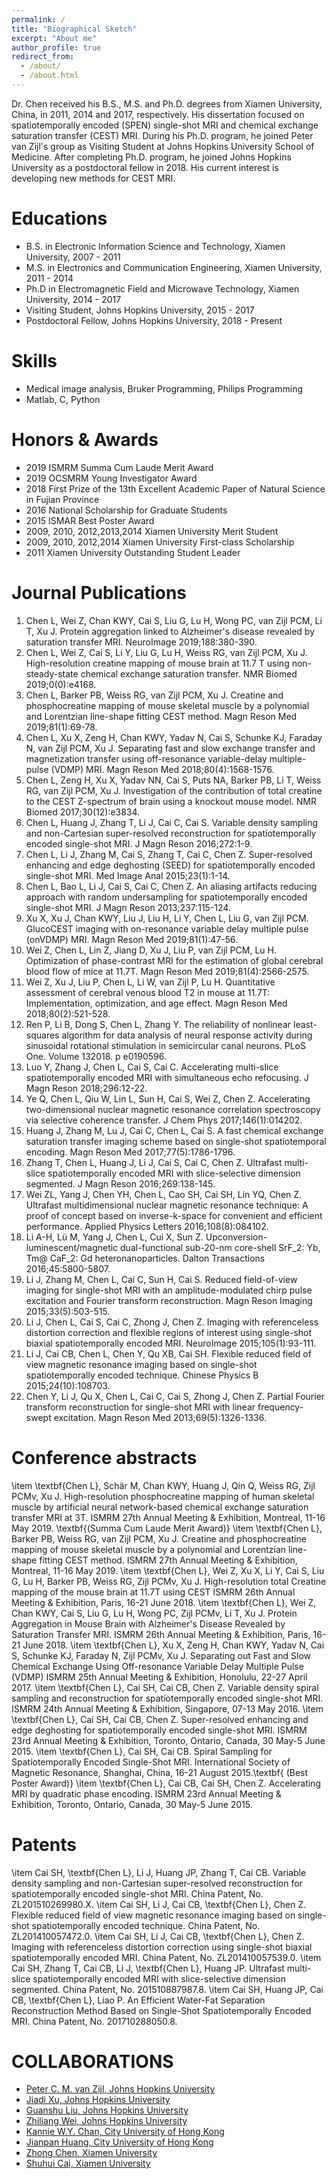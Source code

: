 ```yaml
---
permalink: /
title: "Biographical Sketch"
excerpt: "About me"
author_profile: true
redirect_from: 
  - /about/
  - /about.html
---
```


Dr. Chen received his B.S., M.S. and Ph.D. degrees from Xiamen University, China, in 2011, 2014 and 2017, respectively. His dissertation focused on spatiotemporally encoded (SPEN) single-shot MRI and chemical exchange saturation transfer (CEST) MRI. During his Ph.D. program, he joined Peter van Zijl's group as Visiting Student at Johns Hopkins University School of Medicine. After completing Ph.D. program, he joined Johns Hopkins University as a postdoctoral fellow in 2018. His current interest is developing new methods for CEST MRI.

Educations
======
* B.S. in Electronic Information Science and Technology, Xiamen University, 2007 - 2011
* M.S. in Electronics and Communication Engineering, Xiamen University, 2011 - 2014
* Ph.D in Electromagnetic Field and Microwave Technology, Xiamen University, 2014 - 2017
* Visiting Student, Johns Hopkins University, 2015 - 2017
* Postdoctoral Fellow, Johns Hopkins University, 2018 - Present

Skills
======
* Medical image analysis, Bruker Programming, Philips Programming
* Matlab, C, Python

Honors & Awards
======
* 2019 ISMRM Summa Cum Laude Merit Award
* 2019 OCSMRM Young Investigator Award
* 2018 First Prize of the 13th Excellent Academic Paper of Natural Science in Fujian Province
* 2016 National Scholarship for Graduate Students
* 2015 ISMAR Best Poster Award
* 2009, 2010, 2012,2013,2014 Xiamen University Merit Student
* 2009, 2010, 2012,2014 Xiamen University First-class Scholarship
* 2011 Xiamen University Outstanding Student Leader

Journal Publications
======
1.	Chen L, Wei Z, Chan KWY, Cai S, Liu G, Lu H, Wong PC, van Zijl PCM, Li T, Xu J. Protein aggregation linked to Alzheimer's disease revealed by saturation transfer MRI. NeuroImage 2019;188:380-390.<br>
2.	Chen L, Wei Z, Cai S, Li Y, Liu G, Lu H, Weiss RG, van Zijl PCM, Xu J. High-resolution creatine mapping of mouse brain at 11.7 T using non-steady-state chemical exchange saturation transfer. NMR Biomed 2019;0(0):e4168.<br>
3.	Chen L, Barker PB, Weiss RG, van Zijl PCM, Xu J. Creatine and phosphocreatine mapping of mouse skeletal muscle by a polynomial and Lorentzian line-shape fitting CEST method. Magn Reson Med 2019;81(1):69-78.<br>
4.	Chen L, Xu X, Zeng H, Chan KWY, Yadav N, Cai S, Schunke KJ, Faraday N, van Zijl PCM, Xu J. Separating fast and slow exchange transfer and magnetization transfer using off-resonance variable-delay multiple-pulse (VDMP) MRI. Magn Reson Med 2018;80(4):1568-1576.<br>
5.	Chen L, Zeng H, Xu X, Yadav NN, Cai S, Puts NA, Barker PB, Li T, Weiss RG, van Zijl PCM, Xu J. Investigation of the contribution of total creatine to the CEST Z-spectrum of brain using a knockout mouse model. NMR Biomed 2017;30(12):e3834.<br>
6.	Chen L, Huang J, Zhang T, Li J, Cai C, Cai S. Variable density sampling and non-Cartesian super-resolved reconstruction for spatiotemporally encoded single-shot MRI. J Magn Reson 2016;272:1-9.<br>
7.	Chen L, Li J, Zhang M, Cai S, Zhang T, Cai C, Chen Z. Super-resolved enhancing and edge deghosting (SEED) for spatiotemporally encoded single-shot MRI. Med Image Anal 2015;23(1):1-14.<br>
8.	Chen L, Bao L, Li J, Cai S, Cai C, Chen Z. An aliasing artifacts reducing approach with random undersampling for spatiotemporally encoded single-shot MRI. J Magn Reson 2013;237:115-124.<br>
9.	Xu X, Xu J, Chan KWY, Liu J, Liu H, Li Y, Chen L, Liu G, van Zijl PCM. GlucoCEST imaging with on-resonance variable delay multiple pulse (onVDMP) MRI. Magn Reson Med 2019;81(1):47-56.<br>
10.	Wei Z, Chen L, Lin Z, Jiang D, Xu J, Liu P, van Zijl PCM, Lu H. Optimization of phase-contrast MRI for the estimation of global cerebral blood flow of mice at 11.7T. Magn Reson Med 2019;81(4):2566-2575.<br>
11.	Wei Z, Xu J, Liu P, Chen L, Li W, van Zijl P, Lu H. Quantitative assessment of cerebral venous blood T2 in mouse at 11.7T: Implementation, optimization, and age effect. Magn Reson Med 2018;80(2):521-528.<br>
12.	Ren P, Li B, Dong S, Chen L, Zhang Y. The reliability of nonlinear least-squares algorithm for data analysis of neural response activity during sinusoidal rotational stimulation in semicircular canal neurons. PLoS One. Volume 132018. p e0190596.
13.	Luo Y, Zhang J, Chen L, Cai S, Cai C. Accelerating multi-slice spatiotemporally encoded MRI with simultaneous echo refocusing. J Magn Reson 2018;296:12-22.<br>
14.	Ye Q, Chen L, Qiu W, Lin L, Sun H, Cai S, Wei Z, Chen Z. Accelerating two-dimensional nuclear magnetic resonance correlation spectroscopy via selective coherence transfer. J Chem Phys 2017;146(1):014202.<br>
15.	Huang J, Zhang M, Lu J, Cai C, Chen L, Cai S. A fast chemical exchange saturation transfer imaging scheme based on single-shot spatiotemporal encoding. Magn Reson Med 2017;77(5):1786-1796.<br>
16.	Zhang T, Chen L, Huang J, Li J, Cai S, Cai C, Chen Z. Ultrafast multi-slice spatiotemporally encoded MRI with slice-selective dimension segmented. J Magn Reson 2016;269:138-145.<br>
17.	Wei ZL, Yang J, Chen YH, Chen L, Cao SH, Cai SH, Lin YQ, Chen Z. Ultrafast multidimensional nuclear magnetic resonance technique: A proof of concept based on inverse-k-space for convenient and efficient performance. Applied Physics Letters 2016;108(8):084102.<br>
18.	Li A-H, Lü M, Yang J, Chen L, Cui X, Sun Z. Upconversion-luminescent/magnetic dual-functional sub-20-nm core-shell SrF_2: Yb, Tm@ CaF_2: Gd heteronanoparticles. Dalton Transactions 2016;45:5800-5807.<br>
19.	Li J, Zhang M, Chen L, Cai C, Sun H, Cai S. Reduced field-of-view imaging for single-shot MRI with an amplitude-modulated chirp pulse excitation and Fourier transform reconstruction. Magn Reson Imaging 2015;33(5):503-515.<br>
20.	Li J, Chen L, Cai S, Cai C, Zhong J, Chen Z. Imaging with referenceless distortion correction and flexible regions of interest using single-shot biaxial spatiotemporally encoded MRI. NeuroImage 2015;105(1):93-111.<br>
21.	Li J, Cai CB, Chen L, Chen Y, Qu XB, Cai SH. Flexible reduced field of view magnetic resonance imaging based on single-shot spatiotemporally encoded technique. Chinese Physics B 2015;24(10):108703.<br>
22.	Chen Y, Li J, Qu X, Chen L, Cai C, Cai S, Zhong J, Chen Z. Partial Fourier transform reconstruction for single-shot MRI with linear frequency-swept excitation. Magn Reson Med 2013;69(5):1326-1336.<br>

Conference abstracts
======
\item \textbf{Chen L}, Schär M, Chan KWY, Huang J, Qin Q, Weiss RG, Zijl PCMv, Xu J. High-resolution phosphocreatine mapping of human skeletal muscle by artificial neural network-based chemical exchange saturation transfer MRI at 3T. ISMRM 27th Annual Meeting & Exhibition, Montreal, 11-16 May 2019. \textbf{(Summa Cum Laude Merit Award)}
\item \textbf{Chen L}, Barker PB, Weiss RG, van Zijl PCM, Xu J. Creatine and phosphocreatine mapping of mouse skeletal muscle by a polynomial and Lorentzian line-shape fitting CEST method. ISMRM 27th Annual Meeting & Exhibition, Montreal, 11-16 May 2019.
\item \textbf{Chen L}, Wei Z, Xu X, Li Y, Cai S, Liu G, Lu H, Barker PB, Weiss RG, Zijl PCMv, Xu J. High-resolution total Creatine mapping of the mouse brain at 11.7T using CEST ISMRM 26th Annual Meeting & Exhibition, Paris, 16-21 June 2018.
\item \textbf{Chen L}, Wei Z, Chan KWY, Cai S, Liu G, Lu H, Wong PC, Zijl PCMv, Li T, Xu J. Protein Aggregation in Mouse Brain with Alzheimer's Disease Revealed by Saturation Transfer MRI. ISMRM 26th Annual Meeting & Exhibition, Paris, 16-21 June 2018.
\item \textbf{Chen L}, Xu X, Zeng H, Chan KWY, Yadav N, Cai S, Schunke KJ, Faraday N, Zijl PCMv, Xu J. Separating out Fast and Slow Chemical Exchange Using Off-resonance Variable Delay Multiple Pulse (VDMP) ISMRM 25th Annual Meeting & Exhibition, Honolulu, 22-27 April 2017.
\item \textbf{Chen L}, Cai SH, Cai CB, Chen Z. Variable density spiral sampling and reconstruction for spatiotemporally encoded single-shot MRI. ISMRM 24th Annual Meeting & Exhibition, Singapore, 07-13 May 2016.
\item \textbf{Chen L}, Cai SH, Cai CB, Chen Z. Super-resolved enhancing and edge deghosting for spatiotemporally encoded single-shot MRI. ISMRM 23rd Annual Meeting & Exhibition, Toronto, Ontario, Canada, 30 May-5 June 2015.
\item \textbf{Chen L}, Cai SH, Cai CB. Spiral Sampling for Spatiotemporally Encoded Single-Shot MRI. International Society of Magnetic Resonance, Shanghai, China, 16-21 August 2015.\textbf{ (Best Poster Award)}
\item \textbf{Chen L}, Cai CB, Cai SH, Chen Z. Accelerating MRI by quadratic phase encoding. ISMRM 23rd Annual Meeting & Exhibition, Toronto, Ontario, Canada, 30 May-5 June 2015.

Patents
======
\item Cai SH, \textbf{Chen L}, Li J, Huang JP, Zhang T, Cai CB. Variable density sampling and non-Cartesian super-resolved reconstruction for spatiotemporally encoded single-shot MRI. China Patent, No. ZL201510269980.X.
\item Cai SH, Li J, Cai CB, \textbf{Chen L}, Chen Z. Flexible reduced field of view magnetic resonance imaging based on single-shot spatiotemporally encoded technique. China Patent, No. ZL201410057472.0.
\item Cai SH, Li J, Cai CB, \textbf{Chen L}, Chen Z. Imaging with referenceless distortion correction using single-shot biaxial spatiotemporally encoded MRI. China Patent, No. ZL201410057539.0.
\item Cai SH, Zhang T, Cai CB, Li J, \textbf{Chen L}, Huang JP. Ultrafast multi-slice spatiotemporally encoded MRI with slice-selective dimension segmented. China Patent, No. 201510887987.8.
\item Cai SH, Huang JP, Cai CB, \textbf{Chen L}, Liao P. An Efficient Water-Fat Separation Reconstruction Method Based on Single-Shot Spatiotemporally Encoded MRI. China Patent, No. 201710288050.8.

COLLABORATIONS
======
* [Peter C. M. van Zijl, Johns Hopkins University](https://www.hopkinsmedicine.org/profiles/results/directory/profile/4804320/peter-vanzijl)<br>
* [Jiadi Xu, Johns Hopkins University](https://www.hopkinsmedicine.org/profiles/results/directory/profile/10002131/jiadi-xu)<br>
* [Guanshu Liu, Johns Hopkins University](https://www.hopkinsmedicine.org/profiles/results/directory/profile/0800037/guanshu-liu)<br>
* [Zhiliang Wei, Johns Hopkins University](https://jhu.pure.elsevier.com/en/persons/zhiliang-wei)<br>
* [Kannie W.Y. Chan, City University of Hong Kong](https://scholars.cityu.edu.hk/en/persons/wai-yan-kannie-chan(45d288f8-7046-4827-b779-c390c7718718).html)<br>
* [Jianpan Huang, City University of Hong Kong](https://scholars.cityu.edu.hk/en/persons/jianpan-huang(5da104e4-92e7-4e59-974d-b3f97ff0514f).html)<br>
* [Zhong Chen, Xiamen University](https://esci.xmu.edu.cn/2016/0729/c9602a190017/page.htm)<br>
* [Shuhui Cai, Xiamen University](https://esci.xmu.edu.cn/2016/0729/c9602a190020/page.htm)<br>